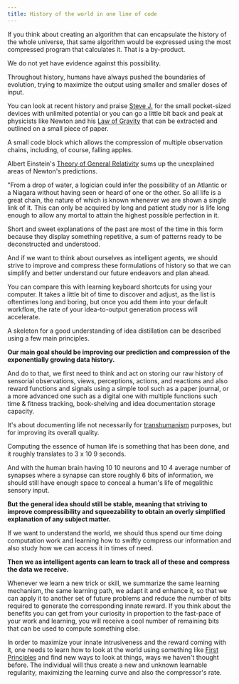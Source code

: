 ```yaml
---
title: History of the world in one line of code
---
```

If you think about creating an algorithm that can encapsulate the history of the whole universe, that same algorithm would be expressed using the most compressed program that calculates it. That is a by-product.

We do not yet have evidence against this possibility.

Throughout history, humans have always pushed the boundaries of evolution, trying to maximize the output using smaller and smaller doses of input.

You can look at recent history and praise [Steve J.](https://en.wikipedia.org/wiki/Steve_Jobs) for the small pocket-sized devices with unlimited potential or you can go a little bit back and peak at physicists like Newton and his [Law of Gravity](https://en.wikipedia.org/wiki/Newton%27s_law_of_universal_gravitation) that can be extracted and outlined on a small piece of paper.

A small code block which allows the compression of multiple observation chains, including, of course, falling apples.

Albert Einstein's [Theory of General Relativity](https://en.wikipedia.org/wiki/General_relativity) sums up the unexplained areas of Newton's predictions.

"From a drop of water, a logician could infer the possibility of an Atlantic or a Niagara without having seen or heard of one or the other. So all life is a great chain, the nature of which is known whenever we are shown a single link of it. This can only be acquired by long and patient study nor is life long enough to allow any mortal to attain the highest possible perfection in it.

Short and sweet explanations of the past are most of the time in this form because they display something repetitive, a sum of patterns ready to be deconstructed and understood.

And if we want to think about ourselves as intelligent agents, we should strive to improve and compress these formulations of history so that we can simplify and better understand our future endeavors and plan ahead.

You can compare this with learning keyboard shortcuts for using your computer. It takes a little bit of time to discover and adjust, as the list is oftentimes long and boring, but once you add them into your default workflow, the rate of your idea-to-output generation process will accelerate.

A skeleton for a good understanding of idea distillation can be described using a few main principles.

**Our main goal should be improving our prediction and compression of the exponentially growing data history.**

And do to that, we first need to think and act on storing our raw history of sensorial observations, views, perceptions, actions, and reactions and also reward functions and signals using a simple tool such as a paper journal, or a more advanced one such as a digital one with multiple functions such time & fitness tracking, book-shelving and idea documentation storage capacity.

It's about documenting life not necessarily for [transhumanism](https://en.wikipedia.org/wiki/Transhumanism) purposes, but for improving its overall quality.

Computing the essence of human life is something that has been done, and it roughly translates to 3 x 10 9 seconds.

And with the human brain having 10 10 neurons and 10 4 average number of synapses where a synapse can store roughly 6 bits of information, we should still have enough space to conceal a human's life of megalithic sensory input.

**But the general idea should still be stable, meaning that striving to improve compressibility and squeezability to obtain an overly simplified explanation of any subject matter.**

If we want to understand the world, we should thus spend our time doing computation work and learning how to swiftly compress our information and also study how we can access it in times of need.

**Then we as intelligent agents can learn to track all of these and compress the data we receive.**

Whenever we learn a new trick or skill, we summarize the same learning mechanism, the same learning path, we adapt it and enhance it, so that we can apply it to another set of future problems and reduce the number of bits required to generate the corresponding innate reward. If you think about the benefits you can get from your curiosity in proportion to the fast-pace of your work and learning, you will receive a cool number of remaining bits that can be used to compute something else.

In order to maximize your innate intrusiveness and the reward coming with it, one needs to learn how to look at the world using something like [First Principles](https://fs.blog/2018/04/first-principles/#:~:text=A%20first%20principle%20is%20a,writing%20on%20first%20principles%2C%20said%3A&text=Reasoning%20by%20first%20principles%20removes%20the%20impurity%20of%20assumptions%20and%20conventions.) and find new ways to look at things, ways we haven't thought before. The individual will thus create a new and unknown learnable regularity, maximizing the learning curve and also the compressor's rate.
